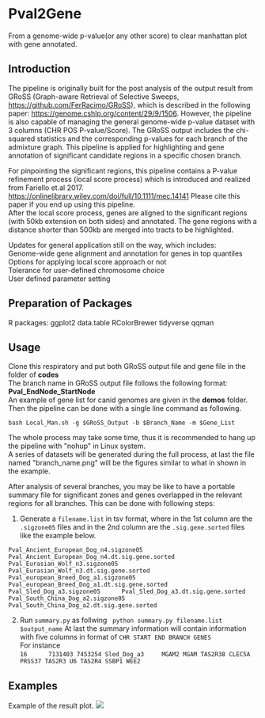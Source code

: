 # Pval2Gene
From a genome-wide p-value(or any other score) to clear manhattan plot with gene annotated.

## Introduction
The pipeline is originally built for the post analysis of the output result from GRoSS (Graph-aware Retrieval of Selective Sweeps, https://github.com/FerRacimo/GRoSS), which is described in the following paper: https://genome.cshlp.org/content/29/9/1506. However, the pipeline is also capable of managing the general genome-wide p-value dataset with 3 columns (CHR POS P-value/Score).
The GRoSS output includes the chi-squared statistics and the corresponding p-values for each branch of the admixture graph. This pipeline is applied for highlighting and gene annotation of significant candidate regions in a specific chosen branch.

For pinpointing the significant regions, this pipeline contains a P-value refinement process (local score process) which is introduced and realized from Fariello et.al 2017. https://onlinelibrary.wiley.com/doi/full/10.1111/mec.14141 Please cite this paper if you end up using this pipeline.  
After the local score process, genes are aligned to the significant regions (with 50kb extension on both sides) and annotated. The gene regions with a distance shorter than 500kb are merged into tracts to be highlighted.

Updates for general application still on the way, which includes:  
Genome-wide gene alignment and annotation for genes in top quantiles  
Options for applying local score approach or not  
Tolerance for user-defined chromosome choice  
User defined parameter setting
## Preparation of Packages
R packages:
ggplot2
data.table
RColorBrewer
tidyverse
qqman
## Usage
Clone this respiratory and put both GRoSS output file and gene file in the folder of **codes**  
The branch name in GRoSS output file follows the following format: **Pval_EndNode_StartNode**  
An example of gene list for canid genomes are given in the **demos** folder.  
Then the pipeline can be done with a single line command as following.  
```
bash Local_Man.sh -g $GRoSS_Output -b $Branch_Name -m $Gene_List
```
The whole process may take some time, thus it is recommended to hang up the pipeline with "nohup" in Linux system.  
A series of datasets will be generated during the full process, at last the file named "branch_name.png" will be the figures similar to what in shown in the example.  

After analysis of several branches, you may be like to have a portable summary file for significant zones and genes overlapped in the relevant regions for all branches. This can be done with following steps:  
1. Generate a ``` filename.list ``` in tsv format, where in the 1st column are the ```.sigzone05``` files and in the 2nd column are the ```.sig.gene.sorted``` files like the example below.
```
Pval_Ancient_European_Dog_n4.sigzone05  Pval_Ancient_European_Dog_n4.dt.sig.gene.sorted
Pval_Eurasian_Wolf_n3.sigzone05 Pval_Eurasian_Wolf_n3.dt.sig.gene.sorted
Pval_european_Breed_Dog_a1.sigzone05    Pval_european_Breed_Dog_a1.dt.sig.gene.sorted
Pval_Sled_Dog_a3.sigzone05      Pval_Sled_Dog_a3.dt.sig.gene.sorted
Pval_South_China_Dog_a2.sigzone05       Pval_South_China_Dog_a2.dt.sig.gene.sorted
```
2. Run ```summary.py``` as follwing
``` python summary.py filename.list $output_name```
At last the summary information will contain information with five columns in format  of ```CHR START END BRANCH GENES```  
For instance   
```16      7131403 7453254 Sled_Dog_a3     MGAM2 MGAM TAS2R38 CLEC5A PRSS37 TAS2R3 U6 TAS2R4 SSBP1 WEE2```

## Examples
Example of the result plot.
![](images/SLD_uniqe.png)

